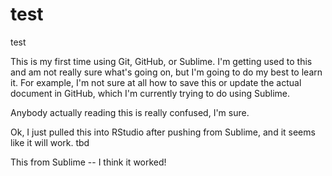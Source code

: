 # test
test

This is  my first time using Git, GitHub, or Sublime. I'm getting used to this and am not really sure what's going on, but I'm going to do my best to learn it. 
For example, I'm not sure at all how to save this or update the actual document in GitHub, which I'm currently trying to do using Sublime. 

Anybody actually reading this is really confused, I'm sure. 

Ok, I just pulled this into RStudio after pushing from Sublime, and it seems like it will work. tbd

This from Sublime -- I think it worked!